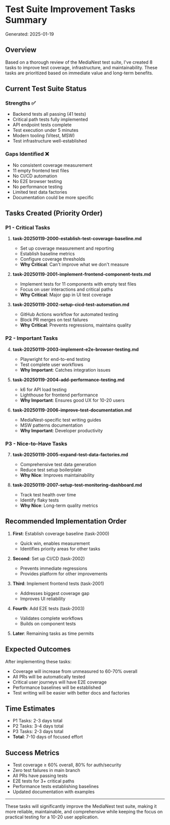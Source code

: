 # Test Suite Improvement Tasks Summary

Generated: 2025-01-19

## Overview

Based on a thorough review of the MediaNest test suite, I've created 8 tasks to improve test coverage, infrastructure, and maintainability. These tasks are prioritized based on immediate value and long-term benefits.

## Current Test Suite Status

### Strengths ✅

- Backend tests all passing (41 tests)
- Critical path tests fully implemented
- API endpoint tests complete
- Test execution under 5 minutes
- Modern tooling (Vitest, MSW)
- Test infrastructure well-established

### Gaps Identified ❌

- No consistent coverage measurement
- 11 empty frontend test files
- No CI/CD automation
- No E2E browser testing
- No performance testing
- Limited test data factories
- Documentation could be more specific

## Tasks Created (Priority Order)

### P1 - Critical Tasks

1. **task-20250119-2000-establish-test-coverage-baseline.md**

   - Set up coverage measurement and reporting
   - Establish baseline metrics
   - Configure coverage thresholds
   - **Why Critical**: Can't improve what we don't measure

2. **task-20250119-2001-implement-frontend-component-tests.md**

   - Implement tests for 11 components with empty test files
   - Focus on user interactions and critical paths
   - **Why Critical**: Major gap in UI test coverage

3. **task-20250119-2002-setup-cicd-test-automation.md**
   - GitHub Actions workflow for automated testing
   - Block PR merges on test failures
   - **Why Critical**: Prevents regressions, maintains quality

### P2 - Important Tasks

4. **task-20250119-2003-implement-e2e-browser-testing.md**

   - Playwright for end-to-end testing
   - Test complete user workflows
   - **Why Important**: Catches integration issues

5. **task-20250119-2004-add-performance-testing.md**

   - k6 for API load testing
   - Lighthouse for frontend performance
   - **Why Important**: Ensures good UX for 10-20 users

6. **task-20250119-2006-improve-test-documentation.md**
   - MediaNest-specific test writing guides
   - MSW patterns documentation
   - **Why Important**: Developer productivity

### P3 - Nice-to-Have Tasks

7. **task-20250119-2005-expand-test-data-factories.md**

   - Comprehensive test data generation
   - Reduce test setup boilerplate
   - **Why Nice**: Improves maintainability

8. **task-20250119-2007-setup-test-monitoring-dashboard.md**
   - Track test health over time
   - Identify flaky tests
   - **Why Nice**: Long-term quality metrics

## Recommended Implementation Order

1. **First**: Establish coverage baseline (task-2000)

   - Quick win, enables measurement
   - Identifies priority areas for other tasks

2. **Second**: Set up CI/CD (task-2002)

   - Prevents immediate regressions
   - Provides platform for other improvements

3. **Third**: Implement frontend tests (task-2001)

   - Addresses biggest coverage gap
   - Improves UI reliability

4. **Fourth**: Add E2E tests (task-2003)

   - Validates complete workflows
   - Builds on component tests

5. **Later**: Remaining tasks as time permits

## Expected Outcomes

After implementing these tasks:

- Coverage will increase from unmeasured to 60-70% overall
- All PRs will be automatically tested
- Critical user journeys will have E2E coverage
- Performance baselines will be established
- Test writing will be easier with better docs and factories

## Time Estimates

- P1 Tasks: 2-3 days total
- P2 Tasks: 3-4 days total
- P3 Tasks: 2-3 days total
- **Total**: 7-10 days of focused effort

## Success Metrics

- Test coverage ≥ 60% overall, 80% for auth/security
- Zero test failures in main branch
- All PRs have passing tests
- E2E tests for 3+ critical paths
- Performance tests establishing baselines
- Updated documentation with examples

---

These tasks will significantly improve the MediaNest test suite, making it more reliable, maintainable, and comprehensive while keeping the focus on practical testing for a 10-20 user application.
